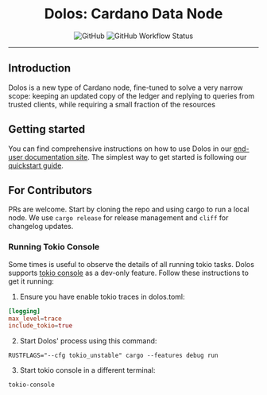 <div align="center">
    <h1>Dolos: Cardano Data Node</h1>
    <img alt="GitHub" src="https://img.shields.io/github/license/txpipe/dolos" />
    <img alt="GitHub Workflow Status" src="https://img.shields.io/github/actions/workflow/status/txpipe/dolos/validate.yml" />
    <hr/>
</div>

## Introduction

Dolos is a new type of Cardano node, fine-tuned to solve a very narrow scope: keeping an updated copy of the ledger and replying to queries from trusted clients, while requiring a small fraction of the resources

## Getting started

You can find comprehensive instructions on how to use Dolos in our [end-user documentation site](https://dolos.txpipe.io). The simplest way to get started is following our [quickstart guide](https://dolos.txpipe.io/quickstart).

## For Contributors

PRs are welcome. Start by cloning the repo and using cargo to run a local node. We use `cargo release` for release management and `cliff` for changelog updates.

### Running Tokio Console

Some times is useful to observe the details of all running tokio tasks. Dolos supports [tokio console](https://github.com/tokio-rs/console) as a dev-only feature. Follow these instructions to get it running:

1. Ensure you have enable tokio traces in dolos.toml:

```toml
[logging]
max_level=trace
include_tokio=true
```

2. Start Dolos' process using this command:

```
RUSTFLAGS="--cfg tokio_unstable" cargo --features debug run
```

3. Start tokio console in a different terminal:

```
tokio-console
```